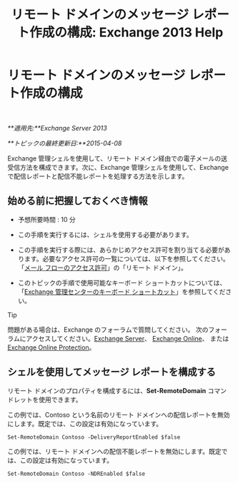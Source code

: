﻿---
title: 'リモート ドメインのメッセージ レポート作成の構成: Exchange 2013 Help'
TOCTitle: リモート ドメインのメッセージ レポート作成の構成
ms:assetid: 73dc686a-e7a3-44c7-b82f-f52ff9273199
ms:mtpsurl: https://technet.microsoft.com/ja-jp/library/JJ649325(v=EXCHG.150)
ms:contentKeyID: 49896314
ms.date: 04/24/2018
mtps_version: v=EXCHG.150
ms.translationtype: HT
---

# リモート ドメインのメッセージ レポート作成の構成

 

_**適用先:**Exchange Server 2013_

_**トピックの最終更新日:**2015-04-08_

Exchange 管理シェルを使用して、リモート ドメイン経由での電子メールの送受信方法を構成できます。次に、Exchange 管理シェルを使用して、Exchange で配信レポートと配信不能レポートを処理する方法を示します。

## 始める前に把握しておくべき情報

  - 予想所要時間 : 10 分

  - この手順を実行するには、シェルを使用する必要があります。

  - この手順を実行する際には、あらかじめアクセス許可を割り当てる必要があります。必要なアクセス許可の一覧については、以下を参照してください。「[メール フローのアクセス許可](mail-flow-permissions-exchange-2013-help.md)」の「リモート ドメイン」。

  - このトピックの手順で使用可能なキーボード ショートカットについては、「[Exchange 管理センターのキーボード ショートカット](keyboard-shortcuts-in-the-exchange-admin-center-exchange-online-protection-help.md)」を参照してください。


> [!TIP]
> 問題がある場合は、Exchange のフォーラムで質問してください。 次のフォーラムにアクセスしてください。<A href="https://go.microsoft.com/fwlink/p/?linkid=60612">Exchange Server</A>、 <A href="https://go.microsoft.com/fwlink/p/?linkid=267542">Exchange Online</A>、 または <A href="https://go.microsoft.com/fwlink/p/?linkid=285351">Exchange Online Protection</A>。



## シェルを使用してメッセージ レポートを構成する

リモート ドメインのプロパティを構成するには、**Set-RemoteDomain** コマンドレットを使用できます。

この例では、Contoso という名前のリモート ドメインへの配信レポートを無効にします。既定では、この設定は有効になっています。

    Set-RemoteDomain Contoso -DeliveryReportEnabled $false

この例では、リモート ドメインへの配信不能レポートを無効にします。既定では、この設定は有効になっています。

    Set-RemoteDomain Contoso -NDREnabled $false

